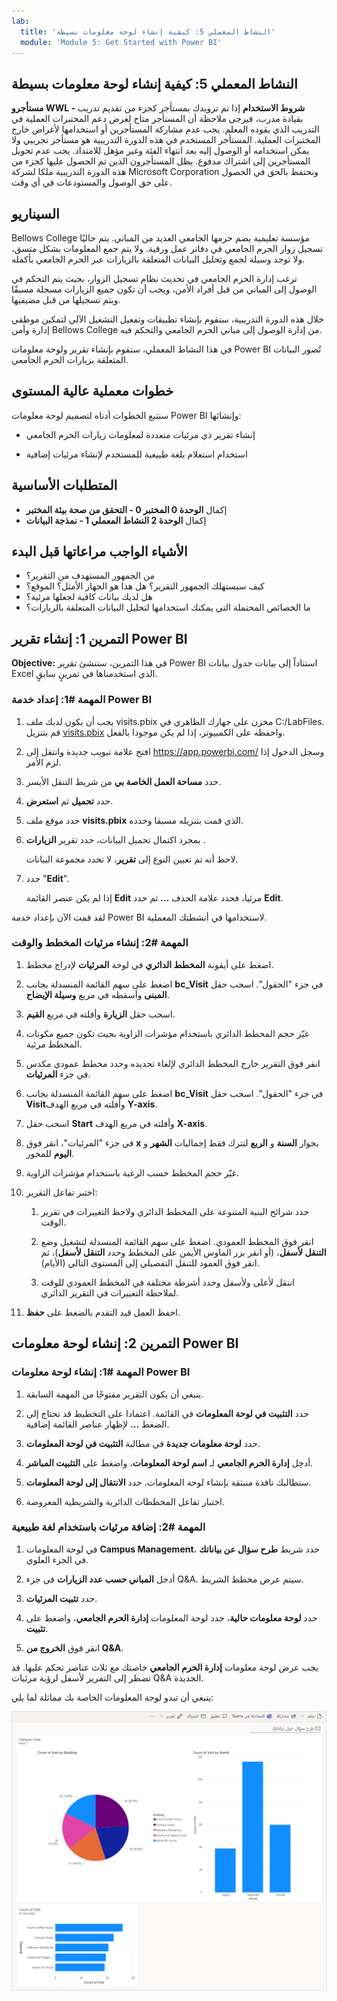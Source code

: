 ```yaml
---
lab:
  title: 'النشاط المعملي 5: كيفية إنشاء لوحة معلومات بسيطة'
  module: 'Module 5: Get Started with Power BI'
---
```


## النشاط المعملي 5: كيفية إنشاء لوحة معلومات بسيطة

**مستأجرو WWL - شروط الاستخدام** إذا تم تزويدك بمستأجر كجزء من تقديم تدريب بقيادة مدرب، فيرجى ملاحظة أن المستأجر متاح لغرض دعم المختبرات العملية في التدريب الذي يقوده المعلم. يجب عدم مشاركة المستأجرين أو استخدامها لأغراض خارج المختبرات العملية. المستأجر المستخدم في هذه الدورة التدريبية هو مستأجر تجريبي ولا يمكن استخدامه أو الوصول إليه بعد انتهاء الفئة وغير مؤهل للامتداد. يجب عدم تحويل المستأجرين إلى اشتراك مدفوع. يظل المستأجرون الذين تم الحصول عليها كجزء من هذه الدورة التدريبية ملكا لشركة Microsoft Corporation ونحتفظ بالحق في الحصول على حق الوصول والمستودعات في أي وقت. 

## السيناريو

Bellows College مؤسسة تعليمية يضم حرمها الجامعي العديد من المباني. يتم حاليًا تسجيل زوار الحرم الجامعي في دفاتر عمل ورقية. ولا يتم جمع المعلومات بشكل متسق، ولا توجد وسيلة لجمع وتحليل البيانات المتعلقة بالزيارات عبر الحرم الجامعي بأكمله.

ترغب إدارة الحرم الجامعي في تحديث نظام تسجيل الزوار، بحيث يتم التحكم في الوصول إلى المباني من قبل أفراد الأمن، ويجب أن تكون جميع الزيارات مسجلة مسبقًا ويتم تسجيلها من قبل مضيفيها.

خلال هذه الدورة التدريبية، ستقوم بإنشاء تطبيقات وتفعيل التشغيل الآلي لتمكين موظفي إدارة وأمن Bellows College من إدارة الوصول إلى مباني الحرم الجامعي والتحكم فيه.

في هذا النشاط المعملي، ستقوم بإنشاء تقرير ولوحة معلومات Power BI تُصور البيانات المتعلقة بزيارات الحرم الجامعي.

## خطوات معملية عالية المستوى

سنتبع الخطوات أدناه لتصميم لوحة معلومات Power BI وإنشائها:

-   إنشاء تقرير ذي مرئيات متعددة لمعلومات زيارات الحرم الجامعي

-   استخدام استعلام بلغة طبيعية للمستخدم لإنشاء مرئيات إضافية

## المتطلبات الأساسية

- إكمال **الوحدة 0 المختبر 0 - التحقق من صحة بيئة المختبر**
- إكمال **الوحدة 2 النشاط المعملي 1 - نمذجة البيانات**

## الأشياء الواجب مراعاتها قبل البدء

-   من الجمهور المستهدف من التقرير؟
-   كيف سيستهلك الجمهور التقرير؟ هل هذا هو الجهاز الأمثل؟ الموقع؟
-   هل لديك بيانات كافية لجعلها مرئية؟
-   ما الخصائص المحتملة التي يمكنك استخدامها لتحليل البيانات المتعلقة بالزيارات؟

## التمرين 1: إنشاء تقرير Power BI

**Objective:** في هذا التمرين، ستنشئ تقرير Power BI استناداً إلى بيانات جدول بيانات Excel الذي استخدمناها في تمرينٍ سابقٍ.

### المهمة \#1: إعداد خدمة Power BI

1.  يجب أن يكون لديك ملف visits.pbix مخزن على جهازك الظاهري في C:/LabFiles. قم بتنزيل [visits.pbix](https://github.com/MicrosoftLearning/PL-900-Microsoft-Power-Platform-Fundamentals/raw/master/Allfiles/visits.pbix) واحفظه على الكمبيوتر، إذا لم يكن موجودا بالفعل.

2.  افتح علامة تبويب جديدة وانتقل إلى <https://app.powerbi.com/> وسجل الدخول إذا لزم الأمر.

3.  حدد **مساحة العمل الخاصة بي** من شريط التنقل الأيسر.

5.  حدد **تحميل** ثم **استعرض**.

6.  حدد موقع ملف **visits.pbix** الذي قمت بتنزيله مسبقا وحدده. 

7.  بمجرد اكتمال تحميل البيانات، حدد تقرير **الزيارات** .

    لاحظ أنه تم تعيين النوع إلى **تقرير**، لا تحدد مجموعة البيانات.

8.  حدد "**Edit**". 

    إذا لم يكن عنصر القائمة **Edit** مرئيا، فحدد علامة الحذف **...** ثم حدد **Edit**.

لقد قمت الآن بإعداد خدمة Power BI لاستخدامها في أنشطتك المعملية.


### المهمة \#2: إنشاء مرئيات المخطط والوقت

1.  اضغط على أيقونة **المخطط الدائري** في لوحة **المرئيات** لإدراج مخطط.

2.  اضغط على سهم القائمة المنسدلة بجانب **bc_Visit** في جزء "الحقول". اسحب حقل **المبنى** وأسقطه في مربع **وسيلة الإيضاح**.

3.  اسحب حقل **الزيارة** وأفلته في مربع **القيم**.

4.  غيّر حجم المخطط الدائري باستخدام مؤشرات الزاوية بحيث تكون جميع مكونات المخطط مرئية.

5.  انقر فوق التقرير خارج المخطط الدائري لإلغاء تحديده وحدد مخطط عمودي مكدس في جزء **المرئيات**.

6.  اضغط على سهم القائمة المنسدلة بجانب **bc_Visit** في جزء "الحقول". اسحب حقل **Visit**وأفلته في مربع الهدف **Y-axis**.

7.  اسحب حقل **Start** وأفلته في مربع الهدف **X-axis**.

8.  في جزء "المرئيات"، انقر فوق **x** بجوار **السنة** و **الربع** لتترك فقط إجماليات **الشهر** و **اليوم** للمحور.

9.  غيّر حجم المخطط حسب الرغبة باستخدام مؤشرات الزاوية.

10. اختبر تفاعل التقرير:

    1.  حدد شرائح البنية المتنوعة على المخطط الدائري ولاحظ التغييرات في تقرير الوقت.

    2.  انقر فوق المخطط العمودي. اضغط على سهم القائمة المنسدلة لتشغيل وضع **التنقل لأسفل**، (أو انقر بزر الماوس الأيمن على المخطط وحدد **التنقل لأسفل**)، ثم انقر فوق العمود للتنقل التفصيلي إلى المستوى التالي (الأيام).

    3.  انتقل لأعلى ولأسفل وحدد أشرطة مختلفة في المخطط العمودي للوقت لملاحظة التغييرات في التقرير الدائري.

11. احفظ العمل قيد التقدم بالضغط على **حفظ**.

## التمرين 2: إنشاء لوحة معلومات Power BI

### المهمة \#1: إنشاء لوحة معلومات Power BI

1.  ينبغي أن يكون التقرير مفتوحًا من المهمة السابقة.

2.  حدد **التثبيت في لوحة المعلومات** في القائمة. اعتمادا على التخطيط قد تحتاج إلى الضغط **...** لإظهار عناصر القائمة إضافية.

3.  حدد **لوحة معلومات جديدة** في مطالبة **التثبيت في لوحة المعلومات**.

4.  أدخِل **إدارة الحرم الجامعي** لـ **اسم لوحة المعلومات**، واضغط على **التثبيت المباشر**.

5.  ستطالبك نافذة منبثقة بإنشاء لوحة المعلومات. حدد **الانتقال إلى لوحة المعلومات**.

6.  اختبار تفاعل المخططات الدائرية والشريطية المعروضة.

### المهمة \#2: إضافة مرئيات باستخدام لغة طبيعية

1.  في لوحة المعلومات **Campus Management**، حدد شريط **طرح سؤال عن بياناتك** في الجزء العلوي.

2.  أدخل **المباني حسب عدد الزيارات** في جزء Q&A. سيتم عرض مخطط الشريط.

3.  حدد **تثبيت المرئيات**.

4.  حدد **لوحة معلومات حالية**، حدد لوحة المعلومات **إدارة الحرم الجامعي**، واضغط على **تثبيت**.

5.  انقر فوق **الخروج من Q&A**.

يجب عرض لوحة معلومات **إدارة الحرم الجامعي** خاصتك مع ثلاث عناصر تحكم عليها. قد تضطر إلى التمرير لأسفل لرؤية مرئيات Q&A الجديدة.

ينبغي أن تبدو لوحة المعلومات الخاصة بك مماثلة لما يلي:

![](media/5-powerbi-result.png)
